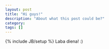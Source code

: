 ```yaml
---
layout: post
title: "Hi guys!"
description: "About what this post could be?"
category: 
tags: []
---
```

{% include JB/setup %}
Laba diena! :)
